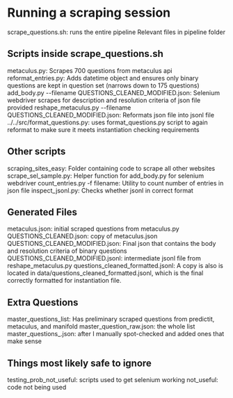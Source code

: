 # Running a scraping session
scrape_questions.sh: runs the entire pipeline
Relevant files in pipeline folder

## Scripts inside scrape_questions.sh
metaculus.py: Scrapes 700 questions from metaculus api
reformat_entries.py:  Adds datetime object and ensures only binary questions are kept in question set (narrows down to 175 questions)
add_body.py --filename QUESTIONS_CLEANED_MODIFIED.json:   Selenium webdriver scrapes for description and resolution criteria of json file provided
reshape_metaculus.py --filename QUESTIONS_CLEANED_MODIFIED.json:  Reformats json file into jsonl file
../../src/format_questions.py: uses format_questions.py script to again reformat to make sure it meets instantiation checking requirements
## Other scripts
scraping_sites_easy:  Folder containing code to scrape all other websites
scrape_sel_sample.py: Helper function for add_body.py for selenium webdriver
count_entries.py -f filename: Utility to count number of entries in json file
inspect_jsonl.py: Checks whether jsonl in correct format

## Generated Files
metaculus.json: initial scraped questions from metaculus.py
QUESTIONS_CLEANED.json: copy of metaculus.json
QUESTIONS_CLEANED_MODIFIED.json: Final json that contains the body and resolution criteria of binary questions
QUESTIONS_CLEANED_MODIFIED.jsonl: intermediate jsonl file from reshape_metaculus.py 
questions_cleaned_formatted.jsonl:  A copy is also is located in data/questions_cleaned_formatted.jsonl, which is the final correctly formatted for instantiation file.

## Extra Questions
master_questions_list:  Has preliminary scraped questions from predictit, metaculus, and manifold
master_question_raw.json:  the whole list
master_questions_.json:  after I manually spot-checked and added ones that make sense

## Things most likely safe to ignore

testing_prob_not_useful:  scripts used to get selenium working
not_useful:  code not being used
